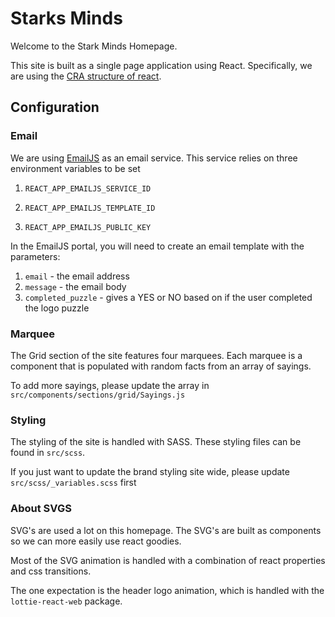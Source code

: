 Starks Minds
============

Welcome to the Stark Minds Homepage.

This site is built as a single page application using React. Specifically, we are using the [CRA structure of react](https://create-react-app.dev/).

Configuration
-------------

### Email

We are using [EmailJS](https://www.emailjs.com/) as an email service. This service relies on three environment variables to be set

1.  `REACT_APP_EMAILJS_SERVICE_ID`

2.  `REACT_APP_EMAILJS_TEMPLATE_ID`

3.  `REACT_APP_EMAILJS_PUBLIC_KEY`

In the EmailJS portal, you will need to create an email template with the parameters:

1. `email` - the email address
2. `message` - the email body
3. `completed_puzzle` - gives a YES or NO based on if the user completed the logo puzzle

### Marquee

The Grid section of the site features four marquees. Each marquee is a component that is populated with random facts from an array of sayings.

To add more sayings, please update the array in `src/components/sections/grid/Sayings.js`

### Styling

The styling of the site is handled with SASS. These styling files can be found in `src/scss`.

If you just want to update the brand styling site wide, please update `src/scss/_variables.scss` first

### About SVGS

SVG's are used a lot on this homepage. The SVG's are built as components so we can more easily use react goodies.

Most of the SVG animation is handled with a combination of react properties and css transitions.

The one expectation is the header logo animation, which is handled with the `lottie-react-web` package.